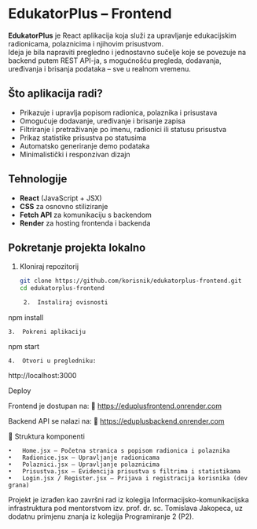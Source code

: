 
# EdukatorPlus – Frontend

**EdukatorPlus** je React aplikacija koja služi za upravljanje edukacijskim radionicama, polaznicima i njihovim prisustvom.  
Ideja je bila napraviti pregledno i jednostavno sučelje koje se povezuje na backend putem REST API-ja, s mogućnošću pregleda, dodavanja, uređivanja i brisanja podataka – sve u realnom vremenu.

## Što aplikacija radi?

- Prikazuje i upravlja popisom radionica, polaznika i prisustava
- Omogućuje dodavanje, uređivanje i brisanje zapisa
- Filtriranje i pretraživanje po imenu, radionici ili statusu prisustva
- Prikaz statistike prisustva po statusima
- Automatsko generiranje demo podataka
- Minimalistički i responzivan dizajn

## Tehnologije

- **React** (JavaScript + JSX)
- **CSS** za osnovno stiliziranje
- **Fetch API** za komunikaciju s backendom
- **Render** za hosting frontenda i backenda

## Pokretanje projekta lokalno

1. Kloniraj repozitorij  
   ```bash
   git clone https://github.com/korisnik/edukatorplus-frontend.git
   cd edukatorplus-frontend

	2.	Instaliraj ovisnosti

npm install


	3.	Pokreni aplikaciju

npm start


	4.	Otvori u pregledniku:

http://localhost:3000

Deploy

Frontend je dostupan na:
🔗 https://eduplusfrontend.onrender.com

Backend API se nalazi na:
🔗 https://eduplusbackend.onrender.com



📂 Struktura komponenti

	•	Home.jsx – Početna stranica s popisom radionica i polaznika
	•	Radionice.jsx – Upravljanje radionicama
	•	Polaznici.jsx – Upravljanje polaznicima
	•	Prisustva.jsx – Evidencija prisustva s filtrima i statistikama
	•	Login.jsx / Register.jsx – Prijava i registracija korisnika (dev grana)

Projekt je izrađen kao završni rad iz kolegija Informacijsko-komunikacijska infrastruktura
pod mentorstvom izv. prof. dr. sc. Tomislava Jakopeca, uz dodatnu primjenu znanja iz kolegija Programiranje 2 (P2).